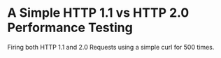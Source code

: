 # A Simple HTTP 1.1 vs HTTP 2.0 Performance Testing

Firing both HTTP 1.1 and 2.0 Requests using a simple curl for 500 times.